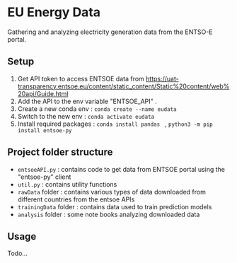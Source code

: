 # EU Energy Data
Gathering and analyzing electricity generation data from the ENTSO-E portal.

## Setup 

1. Get API token to access ENTSOE data from https://uat-transparency.entsoe.eu/content/static_content/Static%20content/web%20api/Guide.html
2. Add the API to the  env variable "ENTSOE_API" . 
3. Create a new conda env : `conda create --name eudata `
4. Switch to the new env : `conda activate eudata`
5. Install required packages : `conda install pandas ` ,  `python3 -m pip install entsoe-py`



## Project folder structure
- `entsoeAPI.py` : contains code to get data from ENTSOE portal using the "entsoe-py" client 
- `util.py` : contains utility functions 
- `rawData` folder : contains various types of data downloaded from different countries from the entsoe APIs
- `trainingData` folder :  contains data used to train prediction models
- `analysis` folder : some note books analyzing  downloaded data

## Usage
Todo... 